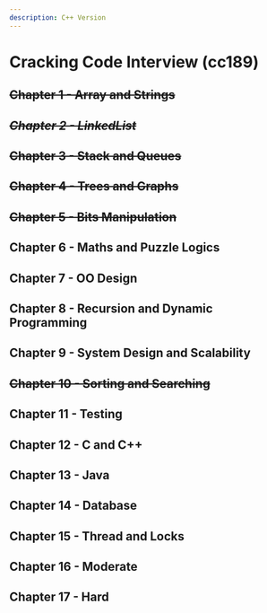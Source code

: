 ```yaml
---
description: C++ Version
---
```


# Cracking Code Interview \(cc189\)

## ~~Chapter 1 - Array and Strings~~ 

## ~~_Chapter 2 - LinkedList_~~

## ~~Chapter 3 - Stack and Queues~~

## ~~Chapter 4 - Trees and Graphs~~

## ~~Chapter 5 - Bits Manipulation~~

## Chapter 6 - Maths and Puzzle Logics

## Chapter 7 - OO Design

## Chapter 8 - Recursion and Dynamic Programming

## Chapter 9 - System Design and Scalability 

## ~~Chapter 10 - Sorting and Searching~~

## Chapter 11 - Testing

## Chapter 12 - C and C++

## Chapter 13 - Java

## Chapter 14 - Database

## Chapter 15 - Thread and Locks

## Chapter 16 - Moderate

## Chapter 17 - Hard

